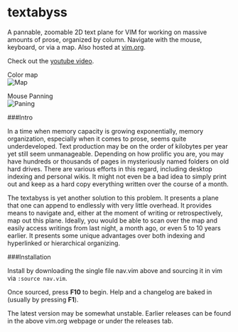 # textabyss
A pannable, zoomable 2D text plane for VIM for working on massive amounts of prose, organized by column. Navigate with the mouse, keyboard, or via a map. Also hosted at [vim.org](http://www.vim.org/scripts/script.php?script_id=4835).

Check out the [youtube video](http://www.youtube.com/watch?v=QTIaI_kI_X8). 

Color map  
![Map](https://raw.github.com/q335r49/textabyss/gh-pages/images/tamap.png "Map")

Mouse Panning  
![Paning](https://raw.github.com/q335r49/textabyss/gh-pages/images/ta2.gif "Panning")  

###Intro

In a time when memory capacity is growing exponentially, memory organization, especially when it comes to prose, seems quite underdeveloped. Text production may be on the order of kilobytes per year yet still seem unmanageable. Depending on how prolific you are, you may have hundreds or thousands of pages in mysteriously named folders on old hard drives. There are various efforts in this regard, including desktop indexing and personal wikis. It might not even be a bad idea to simply print out and keep as a hard copy everything written over the course of a month. 

The textabyss is yet another solution to this problem. It presents a plane that one can append to endlessly with very little overhead. It provides means to navigate and, either at the moment of writing or retrospectively, map out this plane. Ideally, you would be able to scan over the map and easily access writings from last night, a month ago, or even 5 to 10 years earlier. It presents some unique advantages over both indexing and hyperlinked or hierarchical organizing.

###Installation

Install by downloading the single file nav.vim above and sourcing it in vim via `:source nav.vim`.

Once sourced, press **F10** to begin. Help and a changelog are baked in (usually by pressing **F1**).

The latest version may be somewhat unstable. Earlier releases can be found in the above vim.org webpage or under the releases tab.

